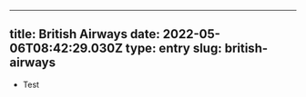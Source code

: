 
---
title: British Airways 
date: 2022-05-06T08:42:29.030Z
type: entry
slug: british-airways
---
* Test

